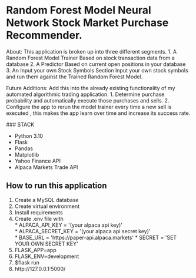 # Random Forest Model Neural Network Stock Market Purchase Recommender.
<p>About:
    This application is broken up into three different segments.
        1. A Random Forest Model Trainer
            Based on stock transaction data from a database
        2. A Predictor
            Based on current open positions in your database
        3. An Input your own Stock Symbols Section
            Input your own stock symbols and run them against the Trained Random Forest Model.
</p>
</hr>
<p> Future Additions:
    Add this into the already existing functionality of my automated algorithmic trading application.
    1. Determine purchase probability and automatically execute those purchases and sells.
    2. Configure the app to rerun the model trainer every time a new sell is executed , this makes the app learn over
    time and increase its success rate.
</p>
### STACK
<ul> 
    <li> Python 3.10 </li>
    <li> Flask </li>
    <li> Pandas </li>
    <li> Matplotlib</li>
    <li> Yahoo Finance API </li>
    <li> Alpaca Markets Trade API </li>
</ul>

## How to run this application
<ol>
    <li>Create a MySQL database</li>
    <li> Create virtual environment </li>
    <li> Install requirements </li>
    <li> Create .env file with </br>
    * ALPACA_API_KEY = '(your alpaca api key)'</br>
    * ALPACA_SECRET_KEY = '(your alpaca api secret key)'</br>
    * BASE_URL = 'https://paper-api.alpaca.markets'
    * SECRET = 'SET YOUR OWN SECRET KEY'
    <li> FLASK_APP=app </li>
    <li> FLASK_ENV=development </li>
    <li> $flask run </li>
    <li> http://127.0.0.1:5000/ </li>
</ol>


